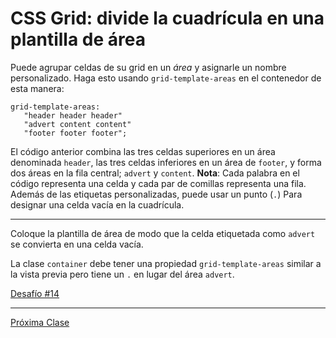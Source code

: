 # CSS Grid: divide la cuadrícula en una plantilla de área

Puede agrupar celdas de su grid en un _área_ y asignarle un nombre personalizado. Haga esto usando `grid-template-areas` en el contenedor de esta manera:

````
grid-template-areas:
   "header header header"
   "advert content content"
   "footer footer footer";
````

El código anterior combina las tres celdas superiores en un área denominada `header`, las tres celdas inferiores en un área de `footer`, y forma dos áreas en la fila central; `advert` y `content`. __Nota__: Cada palabra en el código representa una celda y cada par de comillas representa una fila. Además de las etiquetas personalizadas, puede usar un punto (`.`) Para designar una celda vacía en la cuadrícula.

----
Coloque la plantilla de área de modo que la celda etiquetada como `advert` se convierta en una celda vacía.

La clase `container` debe tener una propiedad `grid-template-areas` similar a la vista previa pero tiene un `.` en lugar del área `advert`.

[Desafío #14](https://codepen.io/sebastiantorres86/pen/LYVRxpV)

----
[Próxima Clase](#)